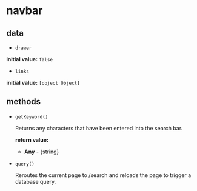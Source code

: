 # navbar 

## data 

- `drawer` 

**initial value:** `false` 

- `links` 

**initial value:** `[object Object]` 

## methods 

- `getKeyword()` 

  Returns any characters that have been entered into the search bar. 

   **return value:** 

     - **Any** - {string} 
- `query()` 

  Reroutes the current page to /search and reloads the page to trigger a database query. 

